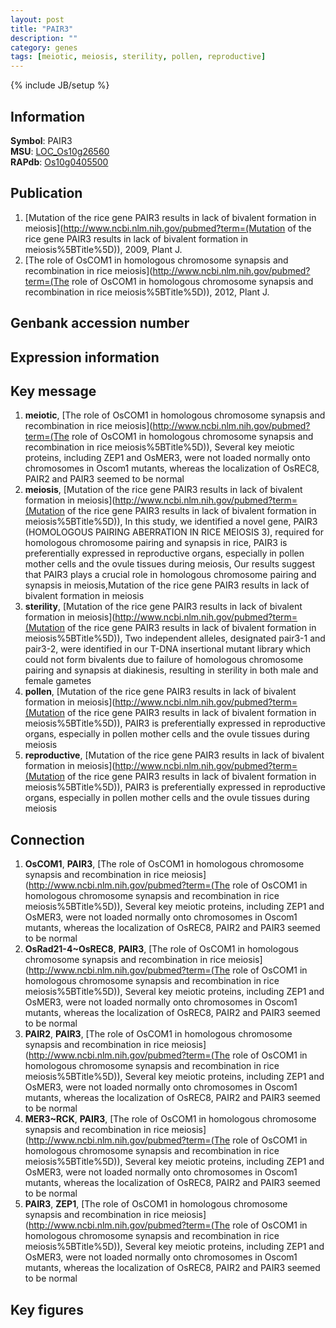 ```yaml
---
layout: post
title: "PAIR3"
description: ""
category: genes
tags: [meiotic, meiosis, sterility, pollen, reproductive]
---
```

{% include JB/setup %}

## Information
__Symbol__: PAIR3  
__MSU__: [LOC_Os10g26560](http://rice.plantbiology.msu.edu/cgi-bin/ORF_infopage.cgi?orf=LOC_Os10g26560)  
__RAPdb__: [Os10g0405500](http://rapdb.dna.affrc.go.jp/viewer/gbrowse_details/irgsp1?name=Os10g0405500)  

## Publication
1. [Mutation of the rice gene PAIR3 results in lack of bivalent formation in meiosis](http://www.ncbi.nlm.nih.gov/pubmed?term=(Mutation of the rice gene PAIR3 results in lack of bivalent formation in meiosis%5BTitle%5D)), 2009, Plant J.
2. [The role of OsCOM1 in homologous chromosome synapsis and recombination in rice meiosis](http://www.ncbi.nlm.nih.gov/pubmed?term=(The role of OsCOM1 in homologous chromosome synapsis and recombination in rice meiosis%5BTitle%5D)), 2012, Plant J.

## Genbank accession number

## Expression information

## Key message
1. __meiotic__, [The role of OsCOM1 in homologous chromosome synapsis and recombination in rice meiosis](http://www.ncbi.nlm.nih.gov/pubmed?term=(The role of OsCOM1 in homologous chromosome synapsis and recombination in rice meiosis%5BTitle%5D)),  Several key meiotic proteins, including ZEP1 and OsMER3, were not loaded normally onto chromosomes in Oscom1 mutants, whereas the localization of OsREC8, PAIR2 and PAIR3 seemed to be normal
2. __meiosis__, [Mutation of the rice gene PAIR3 results in lack of bivalent formation in meiosis](http://www.ncbi.nlm.nih.gov/pubmed?term=(Mutation of the rice gene PAIR3 results in lack of bivalent formation in meiosis%5BTitle%5D)),  In this study, we identified a novel gene, PAIR3 (HOMOLOGOUS PAIRING ABERRATION IN RICE MEIOSIS 3), required for homologous chromosome pairing and synapsis in rice, PAIR3 is preferentially expressed in reproductive organs, especially in pollen mother cells and the ovule tissues during meiosis, Our results suggest that PAIR3 plays a crucial role in homologous chromosome pairing and synapsis in meiosis,Mutation of the rice gene PAIR3 results in lack of bivalent formation in meiosis
3. __sterility__, [Mutation of the rice gene PAIR3 results in lack of bivalent formation in meiosis](http://www.ncbi.nlm.nih.gov/pubmed?term=(Mutation of the rice gene PAIR3 results in lack of bivalent formation in meiosis%5BTitle%5D)),  Two independent alleles, designated pair3-1 and pair3-2, were identified in our T-DNA insertional mutant library which could not form bivalents due to failure of homologous chromosome pairing and synapsis at diakinesis, resulting in sterility in both male and female gametes
4. __pollen__, [Mutation of the rice gene PAIR3 results in lack of bivalent formation in meiosis](http://www.ncbi.nlm.nih.gov/pubmed?term=(Mutation of the rice gene PAIR3 results in lack of bivalent formation in meiosis%5BTitle%5D)),  PAIR3 is preferentially expressed in reproductive organs, especially in pollen mother cells and the ovule tissues during meiosis
5. __reproductive__, [Mutation of the rice gene PAIR3 results in lack of bivalent formation in meiosis](http://www.ncbi.nlm.nih.gov/pubmed?term=(Mutation of the rice gene PAIR3 results in lack of bivalent formation in meiosis%5BTitle%5D)),  PAIR3 is preferentially expressed in reproductive organs, especially in pollen mother cells and the ovule tissues during meiosis

## Connection
1. __OsCOM1__, __PAIR3__, [The role of OsCOM1 in homologous chromosome synapsis and recombination in rice meiosis](http://www.ncbi.nlm.nih.gov/pubmed?term=(The role of OsCOM1 in homologous chromosome synapsis and recombination in rice meiosis%5BTitle%5D)),  Several key meiotic proteins, including ZEP1 and OsMER3, were not loaded normally onto chromosomes in Oscom1 mutants, whereas the localization of OsREC8, PAIR2 and PAIR3 seemed to be normal
2. __OsRad21-4~OsREC8__, __PAIR3__, [The role of OsCOM1 in homologous chromosome synapsis and recombination in rice meiosis](http://www.ncbi.nlm.nih.gov/pubmed?term=(The role of OsCOM1 in homologous chromosome synapsis and recombination in rice meiosis%5BTitle%5D)),  Several key meiotic proteins, including ZEP1 and OsMER3, were not loaded normally onto chromosomes in Oscom1 mutants, whereas the localization of OsREC8, PAIR2 and PAIR3 seemed to be normal
3. __PAIR2__, __PAIR3__, [The role of OsCOM1 in homologous chromosome synapsis and recombination in rice meiosis](http://www.ncbi.nlm.nih.gov/pubmed?term=(The role of OsCOM1 in homologous chromosome synapsis and recombination in rice meiosis%5BTitle%5D)),  Several key meiotic proteins, including ZEP1 and OsMER3, were not loaded normally onto chromosomes in Oscom1 mutants, whereas the localization of OsREC8, PAIR2 and PAIR3 seemed to be normal
4. __MER3~RCK__, __PAIR3__, [The role of OsCOM1 in homologous chromosome synapsis and recombination in rice meiosis](http://www.ncbi.nlm.nih.gov/pubmed?term=(The role of OsCOM1 in homologous chromosome synapsis and recombination in rice meiosis%5BTitle%5D)),  Several key meiotic proteins, including ZEP1 and OsMER3, were not loaded normally onto chromosomes in Oscom1 mutants, whereas the localization of OsREC8, PAIR2 and PAIR3 seemed to be normal
5. __PAIR3__, __ZEP1__, [The role of OsCOM1 in homologous chromosome synapsis and recombination in rice meiosis](http://www.ncbi.nlm.nih.gov/pubmed?term=(The role of OsCOM1 in homologous chromosome synapsis and recombination in rice meiosis%5BTitle%5D)),  Several key meiotic proteins, including ZEP1 and OsMER3, were not loaded normally onto chromosomes in Oscom1 mutants, whereas the localization of OsREC8, PAIR2 and PAIR3 seemed to be normal

## Key figures


